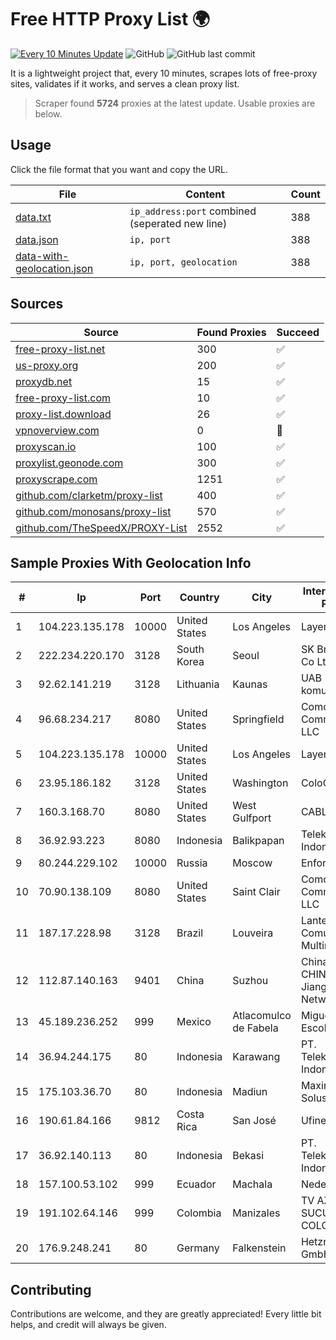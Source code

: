 
# Free HTTP Proxy List 🌍

[![Every 10 Minutes Update](https://github.com/mertguvencli/http-proxy-list/actions/workflows/main.yml/badge.svg?branch=main)](https://github.com/mertguvencli/http-proxy-list/actions/workflows/main.yml)
![GitHub](https://img.shields.io/github/license/mertguvencli/http-proxy-list)
![GitHub last commit](https://img.shields.io/github/last-commit/mertguvencli/http-proxy-list)

It is a lightweight project that, every 10 minutes, scrapes lots of free-proxy sites, validates if it works, and serves a clean proxy list.


> Scraper found **5724** proxies at the latest update. Usable proxies are below.

## Usage

Click the file format that you want and copy the URL.


|File|Content|Count|
|----|-------|-----|
|[data.txt](https://raw.githubusercontent.com/mertguvencli/http-proxy-list/main/proxy-list/data.txt)|`ip_address:port` combined (seperated new line)|388|
|[data.json](https://raw.githubusercontent.com/mertguvencli/http-proxy-list/main/proxy-list/data.json)|`ip, port`|388|
|[data-with-geolocation.json](https://raw.githubusercontent.com/mertguvencli/http-proxy-list/main/proxy-list/data-with-geolocation.json)|`ip, port, geolocation`|388|

## Sources

|Source|Found Proxies|Succeed|
|------|-------------|-------|
|[free-proxy-list.net](https://free-proxy-list.net)|300|✅|
|[us-proxy.org](https://www.us-proxy.org)|200|✅|
|[proxydb.net](http://proxydb.net)|15|✅|
|[free-proxy-list.com](https://free-proxy-list.com/?page=&port=&type%5B%5D=http&type%5B%5D=https&up_time=0&search=Search)|10|✅|
|[proxy-list.download](https://www.proxy-list.download/HTTP)|26|✅|
|[vpnoverview.com](https://vpnoverview.com/privacy/anonymous-browsing/free-proxy-servers)|0|🚫|
|[proxyscan.io](https://www.proxyscan.io)|100|✅|
|[proxylist.geonode.com](https://proxylist.geonode.com/api/proxy-list?limit=300&page=1&sort_by=lastChecked&sort_type=desc&protocols=http,https)|300|✅|
|[proxyscrape.com](https://api.proxyscrape.com/v2/?request=displayproxies&protocol=http&timeout=10000&country=all&ssl=all&anonymity=all)|1251|✅|
|[github.com/clarketm/proxy-list](https://raw.githubusercontent.com/clarketm/proxy-list/master/proxy-list-raw.txt)|400|✅|
|[github.com/monosans/proxy-list](https://raw.githubusercontent.com/monosans/proxy-list/main/proxies/http.txt)|570|✅|
|[github.com/TheSpeedX/PROXY-List](https://raw.githubusercontent.com/TheSpeedX/PROXY-List/master/http.txt)|2552|✅|


## Sample Proxies With Geolocation Info

|#|Ip|Port|Country|City|Internet Service Provider|
|-|--|----|-------|----|-------------------------|
|1|104.223.135.178|10000|United States|Los Angeles|LayerHost|
|2|222.234.220.170|3128|South Korea|Seoul|SK Broadband Co Ltd|
|3|92.62.141.219|3128|Lithuania|Kaunas|UAB "Baltnetos komunikacijos"|
|4|96.68.234.217|8080|United States|Springfield|Comcast Cable Communications, LLC|
|5|104.223.135.178|10000|United States|Los Angeles|LayerHost|
|6|23.95.186.182|3128|United States|Washington|ColoCrossing|
|7|160.3.168.70|8080|United States|West Gulfport|CABLE ONE, INC.|
|8|36.92.93.223|8080|Indonesia|Balikpapan|Telekomunikasi Indonesia|
|9|80.244.229.102|10000|Russia|Moscow|Enforta-MSK|
|10|70.90.138.109|8080|United States|Saint Clair|Comcast Cable Communications, LLC|
|11|187.17.228.98|3128|Brazil|Louveira|Lantec Comunicacao Multimidia Ltda|
|12|112.87.140.163|9401|China|Suzhou|China Unicom CHINA169 Jiangsu Province Network|
|13|45.189.236.252|999|Mexico|Atlacomulco de Fabela|Miguel Amado Escobar|
|14|36.94.244.175|80|Indonesia|Karawang|PT. Telekomunikasi Indonesia|
|15|175.103.36.70|80|Indonesia|Madiun|Maxindo Mintra Solusi|
|16|190.61.84.166|9812|Costa Rica|San José|Ufinet Costa Rica|
|17|36.92.140.113|80|Indonesia|Bekasi|PT. Telekomunikasi Indonesia|
|18|157.100.53.102|999|Ecuador|Machala|Nedetel S.A.|
|19|191.102.64.146|999|Colombia|Manizales|TV AZTECA SUCURSAL COLOMBIA|
|20|176.9.248.241|80|Germany|Falkenstein|Hetzner Online GmbH|



## Contributing

Contributions are welcome, and they are greatly appreciated! Every
little bit helps, and credit will always be given.

